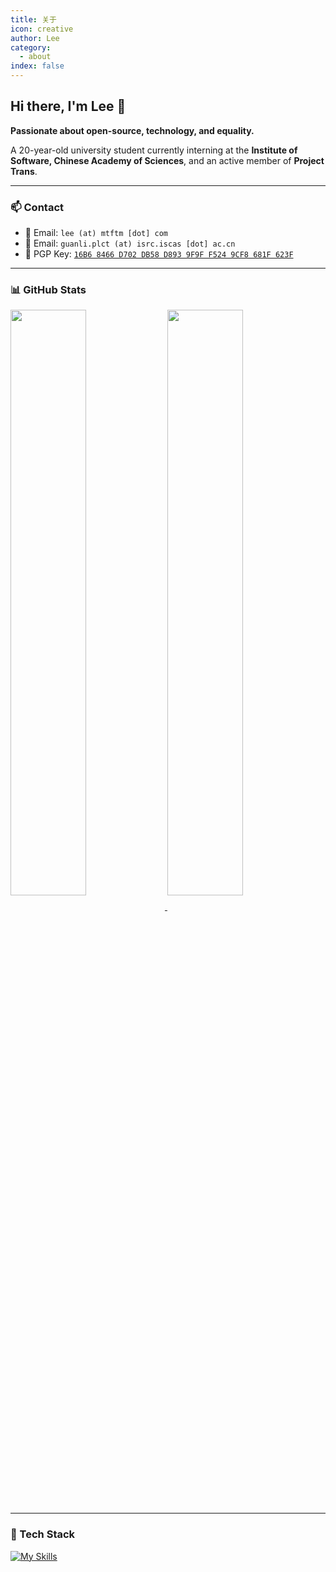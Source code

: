 ```yaml
---
title: 关于
icon: creative
author: Lee
category:
  - about
index: false
---
```


## Hi there, I'm Lee 👋  

**Passionate about open-source, technology, and equality.**

A 20-year-old university student currently interning at the **Institute of Software, Chinese Academy of Sciences**, and an active member of **Project Trans**.

---

### 📫 Contact  
- 📧 Email: `lee (at) mtftm [dot] com`  
- 📧 Email: `guanli.plct (at) isrc.iscas [dot] ac.cn`  
- 🔑 PGP Key: [`16B6 8466 D702 DB58 D893 9F9F F524 9CF8 681F 623F`](https://keyserver.ubuntu.com/pks/lookup?search=16B68466D702DB58D8939F9FF5249CF8681F623F&fingerprint=on&op=index)  

---

### 📊 GitHub Stats  

<a href="https://github.com/Leetfs/">
  <img align="center" src="https://github-readme-stats.vercel.app/api?username=Leetfs&show_icons=true&count_private=true&theme=transparent&hide_border=true" width="49%" />
</a>
<a href="https://github.com/Leetfs/">
  <img align="center" src="https://github-readme-stats.vercel.app/api/top-langs?username=Leetfs&layout=compact&langs_count=8&theme=transparent&hide_border=true" width="49%" />
</a>

---

### 🚀 Tech Stack  

[![My Skills](https://skillicons.dev/icons?i=vscode,unity,ae,au,ai,ps,pr,blender,c,cs,cpp,cloudflare,html,css,debian,docker,git,github,githubactions,react,linux,md,npm,pnpm,ubuntu,vue,vite,electron)](https://skillicons.dev)
